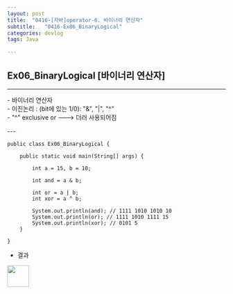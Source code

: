 ```yaml
---
layout: post
title:  "0416-[자바]operator-6. 바이너리 연산자"
subtitle:   "0416-Ex06_BinaryLogical"
categories: devlog
tags: Java

---
```

## Ex06_BinaryLogical [바이너리 연산자]
---
<p>
- 바이너리 연산자<br>
  - 이진논리 : (bit에 있는 1/0): "&", "|", "^"<br>
  - "^" exclusive or ---> 더러 사용되어짐
</p>
---

~~~
public class Ex06_BinaryLogical {

	public static void main(String[] args) {

		int a = 15, b = 10;

		int and = a & b;

		int or = a | b;
		int xor = a ^ b;

		System.out.println(and); // 1111 1010 1010 10
		System.out.println(or); // 1111 1010 1111 15
		System.out.println(xor); // 0101 5
	}

}
~~~

- 결과

<img style="float: left;" src="https://user-images.githubusercontent.com/49095304/57611056-011d4c00-75ad-11e9-9940-d5a928759a2e.jpg" width="50">
